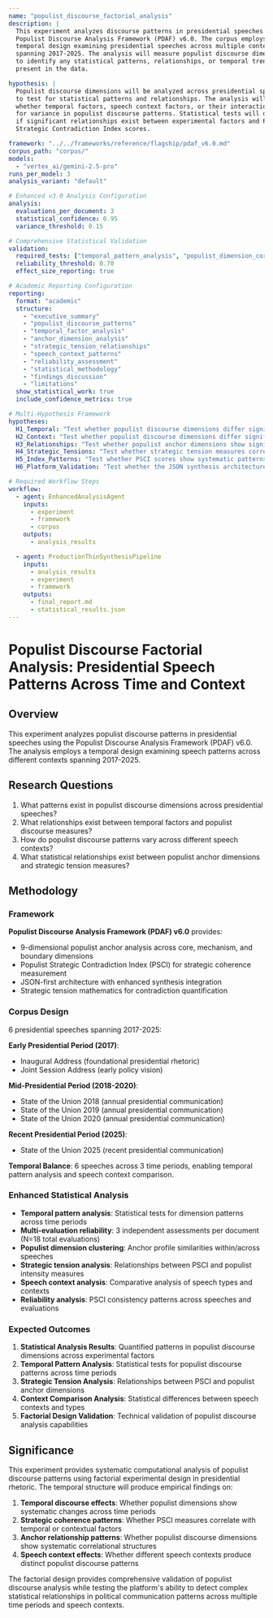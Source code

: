```yaml
---
name: "populist_discourse_factorial_analysis"
description: |
  This experiment analyzes discourse patterns in presidential speeches using the 
  Populist Discourse Analysis Framework (PDAF) v6.0. The corpus employs a 
  temporal design examining presidential speeches across multiple contexts 
  spanning 2017-2025. The analysis will measure populist discourse dimensions 
  to identify any statistical patterns, relationships, or temporal trends 
  present in the data.

hypothesis: |
  Populist discourse dimensions will be analyzed across presidential speeches 
  to test for statistical patterns and relationships. The analysis will examine 
  whether temporal factors, speech context factors, or their interaction account 
  for variance in populist discourse patterns. Statistical tests will determine 
  if significant relationships exist between experimental factors and Populist 
  Strategic Contradiction Index scores.

framework: "../../frameworks/reference/flagship/pdaf_v6.0.md"
corpus_path: "corpus/"
models:
  - "vertex_ai/gemini-2.5-pro"
runs_per_model: 3
analysis_variant: "default"

# Enhanced v3.0 Analysis Configuration
analysis:
  evaluations_per_document: 3
  statistical_confidence: 0.95
  variance_threshold: 0.15

# Comprehensive Statistical Validation  
validation:
  required_tests: ["temporal_pattern_analysis", "populist_dimension_correlation_matrix", "psci_reliability", "anchor_clustering_analysis", "speech_context_analysis", "tension_pattern_analysis"]
  reliability_threshold: 0.70
  effect_size_reporting: true

# Academic Reporting Configuration
reporting:
  format: "academic"
  structure:
    - "executive_summary"
    - "populist_discourse_patterns"
    - "temporal_factor_analysis"
    - "anchor_dimension_analysis"
    - "strategic_tension_relationships"
    - "speech_context_patterns"
    - "reliability_assessment"
    - "statistical_methodology"
    - "findings_discussion"
    - "limitations"
  show_statistical_work: true
  include_confidence_metrics: true

# Multi-Hypothesis Framework
hypotheses:
  H1_Temporal: "Test whether populist discourse dimensions differ significantly across time periods"
  H2_Context: "Test whether populist discourse dimensions differ significantly between speech contexts"
  H3_Relationships: "Test whether populist anchor dimensions show significant correlational patterns"
  H4_Strategic_Tensions: "Test whether strategic tension measures correlate with populist intensity"
  H5_Index_Patterns: "Test whether PSCI scores show systematic patterns across temporal factors"
  H6_Platform_Validation: "Test whether the JSON synthesis architecture successfully processes populist discourse factorial design with 9-dimensional analysis"

# Required Workflow Steps
workflow:
  - agent: EnhancedAnalysisAgent
    inputs:
      - experiment
      - framework
      - corpus
    outputs:
      - analysis_results

  - agent: ProductionThinSynthesisPipeline
    inputs:
      - analysis_results
      - experiment
      - framework
    outputs:
      - final_report.md
      - statistical_results.json
---
```


# Populist Discourse Factorial Analysis: Presidential Speech Patterns Across Time and Context

## Overview

This experiment analyzes populist discourse patterns in presidential speeches using the Populist Discourse Analysis Framework (PDAF) v6.0. The analysis employs a temporal design examining speech patterns across different contexts spanning 2017-2025.

## Research Questions

1. What patterns exist in populist discourse dimensions across presidential speeches?
2. What relationships exist between temporal factors and populist discourse measures?
3. How do populist discourse patterns vary across different speech contexts?
4. What statistical relationships exist between populist anchor dimensions and strategic tension measures?

## Methodology

### Framework
**Populist Discourse Analysis Framework (PDAF) v6.0** provides:
- 9-dimensional populist anchor analysis across core, mechanism, and boundary dimensions
- Populist Strategic Contradiction Index (PSCI) for strategic coherence measurement
- JSON-first architecture with enhanced synthesis integration
- Strategic tension mathematics for contradiction quantification

### Corpus Design
6 presidential speeches spanning 2017-2025:

**Early Presidential Period (2017)**:
- Inaugural Address (foundational presidential rhetoric)
- Joint Session Address (early policy vision)

**Mid-Presidential Period (2018-2020)**:
- State of the Union 2018 (annual presidential communication)
- State of the Union 2019 (annual presidential communication)
- State of the Union 2020 (annual presidential communication)

**Recent Presidential Period (2025)**:
- State of the Union 2025 (recent presidential communication)

**Temporal Balance**: 6 speeches across 3 time periods, enabling temporal pattern analysis and speech context comparison.

### Enhanced Statistical Analysis
- **Temporal pattern analysis**: Statistical tests for dimension patterns across time periods
- **Multi-evaluation reliability**: 3 independent assessments per document (N=18 total evaluations)
- **Populist dimension clustering**: Anchor profile similarities within/across speeches
- **Strategic tension analysis**: Relationships between PSCI and populist intensity measures
- **Speech context analysis**: Comparative analysis of speech types and contexts
- **Reliability analysis**: PSCI consistency patterns across speeches and evaluations

### Expected Outcomes
1. **Statistical Analysis Results**: Quantified patterns in populist discourse dimensions across experimental factors
2. **Temporal Pattern Analysis**: Statistical tests for populist discourse patterns across time periods
3. **Strategic Tension Analysis**: Relationships between PSCI and populist anchor dimensions
4. **Context Comparison Analysis**: Statistical differences between speech contexts and types
5. **Factorial Design Validation**: Technical validation of populist discourse analysis capabilities

## Significance

This experiment provides systematic computational analysis of populist discourse patterns using factorial experimental design in presidential rhetoric. The temporal structure will produce empirical findings on:

1. **Temporal discourse effects**: Whether populist dimensions show systematic changes across time periods
2. **Strategic coherence patterns**: Whether PSCI measures correlate with temporal or contextual factors  
3. **Anchor relationship patterns**: Whether populist discourse dimensions show systematic correlational structures
4. **Speech context effects**: Whether different speech contexts produce distinct populist discourse patterns

The factorial design provides comprehensive validation of populist discourse analysis while testing the platform's ability to detect complex statistical relationships in political communication patterns across multiple time periods and speech contexts.